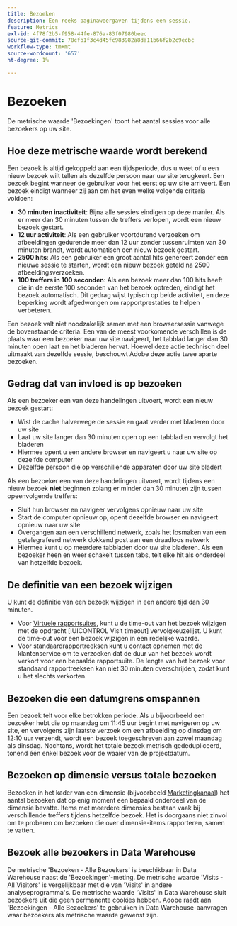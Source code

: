 ```yaml
---
title: Bezoeken
description: Een reeks paginaweergaven tijdens een sessie.
feature: Metrics
exl-id: 4f78f2b5-f958-44fe-876a-83f07980beec
source-git-commit: 78cfb1f3c4d45fc983982a8da11b66f2b2c9ecbc
workflow-type: tm+mt
source-wordcount: '657'
ht-degree: 1%

---
```


# Bezoeken

De metrische waarde &#39;Bezoekingen&#39; toont het aantal sessies voor alle bezoekers op uw site.

## Hoe deze metrische waarde wordt berekend

Een bezoek is altijd gekoppeld aan een tijdsperiode, dus u weet of u een nieuw bezoek wilt tellen als dezelfde persoon naar uw site terugkeert. Een bezoek begint wanneer de gebruiker voor het eerst op uw site arriveert. Een bezoek eindigt wanneer zij aan om het even welke volgende criteria voldoen:

* **30 minuten inactiviteit**: Bijna alle sessies eindigen op deze manier. Als er meer dan 30 minuten tussen de treffers verlopen, wordt een nieuw bezoek gestart.
* **12 uur activiteit**: Als een gebruiker voortdurend verzoeken om afbeeldingen gedurende meer dan 12 uur zonder tussenruimten van 30 minuten brandt, wordt automatisch een nieuw bezoek gestart.
* **2500 hits**: Als een gebruiker een groot aantal hits genereert zonder een nieuwe sessie te starten, wordt een nieuw bezoek geteld na 2500 afbeeldingsverzoeken.
* **100 treffers in 100 seconden**: Als een bezoek meer dan 100 hits heeft die in de eerste 100 seconden van het bezoek optreden, eindigt het bezoek automatisch. Dit gedrag wijst typisch op beide activiteit, en deze beperking wordt afgedwongen om rapportprestaties te helpen verbeteren.

Een bezoek valt niet noodzakelijk samen met een browsersessie vanwege de bovenstaande criteria. Een van de meest voorkomende verschillen is de plaats waar een bezoeker naar uw site navigeert, het tabblad langer dan 30 minuten open laat en het bladeren hervat. Hoewel deze actie technisch deel uitmaakt van dezelfde sessie, beschouwt Adobe deze actie twee aparte bezoeken.

## Gedrag dat van invloed is op bezoeken

Als een bezoeker een van deze handelingen uitvoert, wordt een nieuw bezoek gestart:

* Wist de cache halverwege de sessie en gaat verder met bladeren door uw site
* Laat uw site langer dan 30 minuten open op een tabblad en vervolgt het bladeren
* Hiermee opent u een andere browser en navigeert u naar uw site op dezelfde computer
* Dezelfde persoon die op verschillende apparaten door uw site bladert

Als een bezoeker een van deze handelingen uitvoert, wordt tijdens een nieuw bezoek **niet** beginnen zolang er minder dan 30 minuten zijn tussen opeenvolgende treffers:

* Sluit hun browser en navigeer vervolgens opnieuw naar uw site
* Start de computer opnieuw op, opent dezelfde browser en navigeert opnieuw naar uw site
* Overgangen aan een verschillend netwerk, zoals het losmaken van een getelegrafeerd netwerk dokkend post aan een draadloos netwerk
* Hiermee kunt u op meerdere tabbladen door uw site bladeren. Als een bezoeker heen en weer schakelt tussen tabs, telt elke hit als onderdeel van hetzelfde bezoek.

## De definitie van een bezoek wijzigen

U kunt de definitie van een bezoek wijzigen in een andere tijd dan 30 minuten.

* Voor [Virtuele rapportsuites](../vrs/vrs-about.md), kunt u de time-out van het bezoek wijzigen met de opdracht [!UICONTROL Visit timeout] vervolgkeuzelijst. U kunt de time-out voor een bezoek wijzigen in een redelijke waarde.
* Voor standaardrapportreeksen kunt u contact opnemen met de klantenservice om te verzoeken dat de duur van het bezoek wordt verkort voor een bepaalde rapportsuite. De lengte van het bezoek voor standaard rapportreeksen kan niet 30 minuten overschrijden, zodat kunt u het slechts verkorten.

## Bezoeken die een datumgrens omspannen

Een bezoek telt voor elke betrokken periode. Als u bijvoorbeeld een bezoeker hebt die op maandag om 11:45 uur begint met navigeren op uw site, en vervolgens zijn laatste verzoek om een afbeelding op dinsdag om 12:10 uur verzendt, wordt een bezoek toegeschreven aan zowel maandag als dinsdag. Nochtans, wordt het totale bezoek metrisch gededupliceerd, tonend één enkel bezoek voor de waaier van de projectdatum.

## Bezoeken op dimensie versus totale bezoeken

Bezoeken in het kader van een dimensie (bijvoorbeeld [Marketingkanaal](../dimensions/marketing-channel.md)) het aantal bezoeken dat op enig moment een bepaald onderdeel van de dimensie bevatte. Items met meerdere dimensies bestaan vaak bij verschillende treffers tijdens hetzelfde bezoek. Het is doorgaans niet zinvol om te proberen om bezoeken die over dimensie-items rapporteren, samen te vatten.

## Bezoek alle bezoekers in Data Warehouse

De metrische &#39;Bezoeken - Alle Bezoekers&#39; is beschikbaar in Data Warehouse naast de &#39;Bezoekingen&#39;-meting. De metrische waarde &#39;Visits - All Visitors&#39; is vergelijkbaar met die van &#39;Visits&#39; in andere analyseprogramma&#39;s. De metrische waarde &#39;Visits&#39; in Data Warehouse sluit bezoekers uit die geen permanente cookies hebben. Adobe raadt aan &#39;Bezoekingen - Alle Bezoekers&#39; te gebruiken in Data Warehouse-aanvragen waar bezoekers als metrische waarde gewenst zijn.
